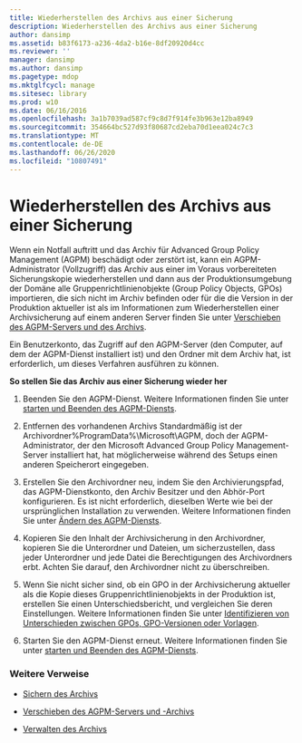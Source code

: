 ```yaml
---
title: Wiederherstellen des Archivs aus einer Sicherung
description: Wiederherstellen des Archivs aus einer Sicherung
author: dansimp
ms.assetid: b83f6173-a236-4da2-b16e-8df20920d4cc
ms.reviewer: ''
manager: dansimp
ms.author: dansimp
ms.pagetype: mdop
ms.mktglfcycl: manage
ms.sitesec: library
ms.prod: w10
ms.date: 06/16/2016
ms.openlocfilehash: 3a1b7039ad587cf9c8d7f914fe3b963e12ba8949
ms.sourcegitcommit: 354664bc527d93f80687cd2eba70d1eea024c7c3
ms.translationtype: MT
ms.contentlocale: de-DE
ms.lasthandoff: 06/26/2020
ms.locfileid: "10807491"
---
```

# Wiederherstellen des Archivs aus einer Sicherung


Wenn ein Notfall auftritt und das Archiv für Advanced Group Policy Management (AGPM) beschädigt oder zerstört ist, kann ein AGPM-Administrator (Vollzugriff) das Archiv aus einer im Voraus vorbereiteten Sicherungskopie wiederherstellen und dann aus der Produktionsumgebung der Domäne alle Gruppenrichtlinienobjekte (Group Policy Objects, GPOs) importieren, die sich nicht im Archiv befinden oder für die die Version in der Produktion aktueller ist als im Informationen zum Wiederherstellen einer Archivsicherung auf einem anderen Server finden Sie unter [Verschieben des AGPM-Servers und des Archivs](move-the-agpm-server-and-the-archive-agpm40.md).

Ein Benutzerkonto, das Zugriff auf den AGPM-Server (den Computer, auf dem der AGPM-Dienst installiert ist) und den Ordner mit dem Archiv hat, ist erforderlich, um dieses Verfahren ausführen zu können.

**So stellen Sie das Archiv aus einer Sicherung wieder her**

1.  Beenden Sie den AGPM-Dienst. Weitere Informationen finden Sie unter [starten und Beenden des AGPM-Diensts](start-and-stop-the-agpm-service-agpm40.md).

2.  Entfernen des vorhandenen Archivs Standardmäßig ist der Archivordner%ProgramData%\\Microsoft\\AGPM, doch der AGPM-Administrator, der den Microsoft Advanced Group Policy Management-Server installiert hat, hat möglicherweise während des Setups einen anderen Speicherort eingegeben.

3.  Erstellen Sie den Archivordner neu, indem Sie den Archivierungspfad, das AGPM-Dienstkonto, den Archiv Besitzer und den Abhör-Port konfigurieren. Es ist nicht erforderlich, dieselben Werte wie bei der ursprünglichen Installation zu verwenden. Weitere Informationen finden Sie unter [Ändern des AGPM-Diensts](modify-the-agpm-service-agpm40.md).

4.  Kopieren Sie den Inhalt der Archivsicherung in den Archivordner, kopieren Sie die Unterordner und Dateien, um sicherzustellen, dass jeder Unterordner und jede Datei die Berechtigungen des Archivordners erbt. Achten Sie darauf, den Archivordner nicht zu überschreiben.

5.  Wenn Sie nicht sicher sind, ob ein GPO in der Archivsicherung aktueller als die Kopie dieses Gruppenrichtlinienobjekts in der Produktion ist, erstellen Sie einen Unterschiedsbericht, und vergleichen Sie deren Einstellungen. Weitere Informationen finden Sie unter [Identifizieren von Unterschieden zwischen GPOs, GPO-Versionen oder Vorlagen](identify-differences-between-gpos-gpo-versions-or-templates-agpm40.md).

6.  Starten Sie den AGPM-Dienst erneut. Weitere Informationen finden Sie unter [starten und Beenden des AGPM-Diensts](start-and-stop-the-agpm-service-agpm40.md).

### Weitere Verweise

-   [Sichern des Archivs](back-up-the-archive-agpm40.md)

-   [Verschieben des AGPM-Servers und -Archivs](move-the-agpm-server-and-the-archive-agpm40.md)

-   [Verwalten des Archivs](managing-the-archive-agpm40.md)

 

 





